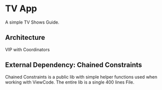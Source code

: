 # TV App
A simple TV Shows Guide.

## Architecture
VIP with Coordinators

## External Dependency: Chained Constraints 
Chained Constraints is a public lib with simple helper functions used when working with ViewCode. 
The entire lib is a single 400 lines File. 
